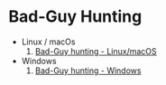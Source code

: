 # Bad-Guy Hunting

- Linux / macOs
  1. [Bad-Guy hunting - Linux/macOS](bad-guy-hunting-linux-macos.md)
- Windows
  1. [Bad-Guy hunting - Windows](bad-guy-hunting-windows.md)
